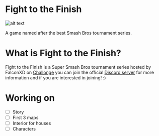 # Fight to the Finish
![alt text](http://via.placeholder.com/640x384)

A game named after the best Smash Bros tournament series.

# What is Fight to the Finish?
Fight to the Finish is a Super Smash Bros tournament series hosted by FalconXD on [Challonge](http://challonge.com/users/falconxd1) you can join the official [Discord server](https://discord.gg/ETGze73) for more information and if you are interested in joining! :)

# Working on
- [ ] Story
- [ ] First 3 maps
- [ ] Interior for houses
- [ ] Characters
